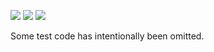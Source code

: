 ![](https://img.shields.io/badge/day%20📅-20-blue)
![](https://img.shields.io/badge/days%20completed-19-red)
![](https://img.shields.io/badge/stars%20⭐-38-yellow)

Some test code has intentionally been omitted.
